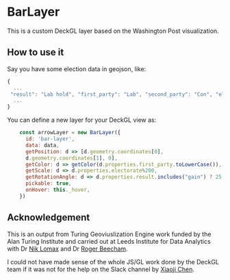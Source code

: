 # BarLayer 

This is a custom DeckGL layer based on the Washington Post visualization. 

## How to use it
Say you have some election  data in geojson, like:

```js
{
  ...
 "result": "Lab hold", "first_party": "Lab", "second_party": "Con", "electorate": 50750, "valid_votes": 31598, "invalid_votes": 82, "majority": 10490, "con": 6518, "lab": 17008, "ld": 1072, "geometry": { "type": "Point", "coordinates": [ -3.7047, 51.588501 ] }
  ...
}
```
You can define a new layer for your DeckGL view as:

```js
    const arrowLayer = new BarLayer({
      id: 'bar-layer',
      data: data,
      getPosition: d => [d.geometry.coordinates[0],
      d.geometry.coordinates[1], 0],
      getColor: d => getColor(d.properties.first_party.toLowerCase()),
      getScale: d => d.properties.electorate%200,
      getRotationAngle: d => d.properties.result.includes("gain") ? 25 :0 ,
      pickable: true,
      onHover: this._hover,
    })
```

## Acknowledgement
This is an output from Turing Geoviuslization Engine work funded by the Alan Turing Institute and carried out at Leeds Institute for Data Analytics with Dr [Nik Lomax](https://environment.leeds.ac.uk/geography/staff/1064/dr-nik-lomax) and Dr [Roger Beecham](https://environment.leeds.ac.uk/geography/staff/1003/dr-roger-beecham).

I could not have made sense of the whole JS/GL work done by the DeckGL team if it was not for the help on the Slack channel by [Xiaoji Chen](https://github.com/Pessimistress).